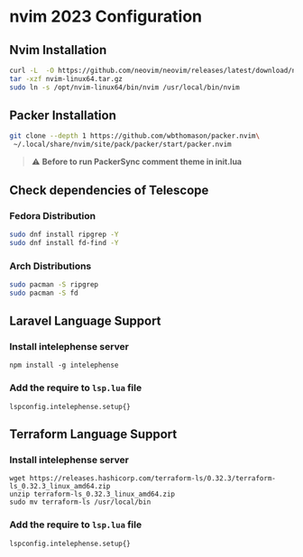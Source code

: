 # nvim 2023 Configuration

## Nvim Installation
```bash
curl -L  -O https://github.com/neovim/neovim/releases/latest/download/nvim-linux64.tar.gz
tar -xzf nvim-linux64.tar.gz
sudo ln -s /opt/nvim-linux64/bin/nvim /usr/local/bin/nvim
```
## Packer Installation
```bash
git clone --depth 1 https://github.com/wbthomason/packer.nvim\
 ~/.local/share/nvim/site/pack/packer/start/packer.nvim
```
> :warning: **Before to run PackerSync comment theme in init.lua**
## Check dependencies of Telescope
### Fedora Distribution
```bash
sudo dnf install ripgrep -Y
sudo dnf install fd-find -Y
```
### Arch Distributions
```bash
sudo pacman -S ripgrep
sudo pacman -S fd
```

## Laravel Language Support
### Install intelephense server
```
npm install -g intelephense
```
### Add the require to `lsp.lua` file
```
lspconfig.intelephense.setup{}
```

## Terraform Language Support
### Install intelephense server
```
wget https://releases.hashicorp.com/terraform-ls/0.32.3/terraform-ls_0.32.3_linux_amd64.zip
unzip terraform-ls_0.32.3_linux_amd64.zip
sudo mv terraform-ls /usr/local/bin
```
### Add the require to `lsp.lua` file
```
lspconfig.intelephense.setup{}
```
